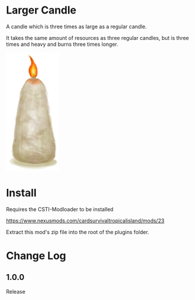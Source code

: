 # Larger Candle

A candle which is three times as large as a regular candle.  

It takes the same amount of resources as three regular candles, but is three times and heavy and burns three times longer.

![Alt text](LargerCandle/Resource/Picture/CandleLargeOn.png)

# Install
Requires the CSTI-Modloader to be installed

https://www.nexusmods.com/cardsurvivaltropicalisland/mods/23

Extract this mod's zip file into the root of the plugins folder.

# Change Log  
## 1.0.0  
Release 
